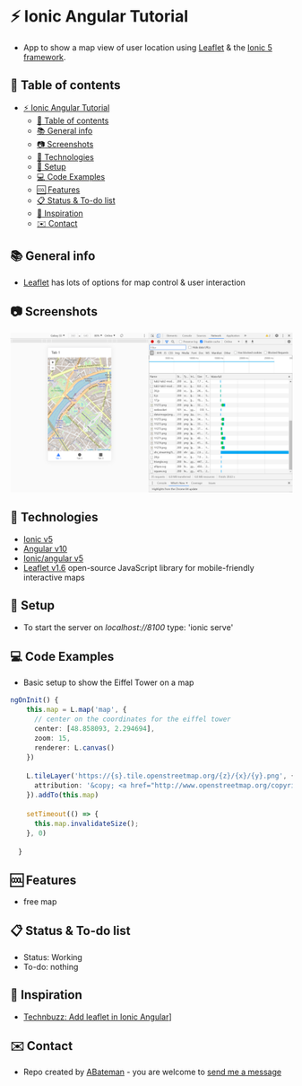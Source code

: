 # :zap: Ionic Angular Tutorial

* App to show a map view of user location using [Leaflet](https://leafletjs.com/) & the [Ionic 5 framework](https://ionicframework.com/docs).

## :page_facing_up: Table of contents

* [:zap: Ionic Angular Tutorial](#zap-ionic-angular-tutorial)
  * [:page_facing_up: Table of contents](#page_facing_up-table-of-contents)
  * [:books: General info](#books-general-info)
  * [:camera: Screenshots](#camera-screenshots)
  * [:signal_strength: Technologies](#signal_strength-technologies)
  * [:floppy_disk: Setup](#floppy_disk-setup)
  * [:computer: Code Examples](#computer-code-examples)
  * [:cool: Features](#cool-features)
  * [:clipboard: Status & To-do list](#clipboard-status--to-do-list)
  * [:clap: Inspiration](#clap-inspiration)
  * [:envelope: Contact](#envelope-contact)

## :books: General info

* [Leaflet](https://leafletjs.com/) has lots of options for map control & user interaction

## :camera: Screenshots

![Ionic page](./img/map.png)

## :signal_strength: Technologies

* [Ionic v5](https://ionicframework.com/)
* [Angular v10](https://angular.io/)
* [Ionic/angular v5](https://www.npmjs.com/package/@ionic/angular)
* [Leaflet v1.6](https://leafletjs.com/) open-source JavaScript library for mobile-friendly interactive maps

## :floppy_disk: Setup

* To start the server on _localhost://8100_ type: 'ionic serve'

## :computer: Code Examples

* Basic setup to show the Eiffel Tower on a map

```typescript
ngOnInit() {
    this.map = L.map('map', {
      // center on the coordinates for the eiffel tower
      center: [48.858093, 2.294694],
      zoom: 15,
      renderer: L.canvas()
    })

    L.tileLayer('https://{s}.tile.openstreetmap.org/{z}/{x}/{y}.png', {
      attribution: '&copy; <a href="http://www.openstreetmap.org/copyright">OpenStreetMap</a>'
    }).addTo(this.map)

    setTimeout(() => {
      this.map.invalidateSize();
    }, 0)

  }
```

## :cool: Features

* free map

## :clipboard: Status & To-do list

* Status: Working
* To-do: nothing

## :clap: Inspiration

* [Technbuzz: Add leaflet in Ionic Angular](https://www.youtube.com/watch?v=L-izDYEeJmA)]

## :envelope: Contact

* Repo created by [ABateman](https://www.andrewbateman.org) - you are welcome to [send me a message](https://andrewbateman.org/contact)
